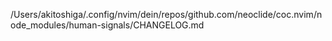 /Users/akitoshiga/.config/nvim/dein/repos/github.com/neoclide/coc.nvim/node_modules/human-signals/CHANGELOG.md